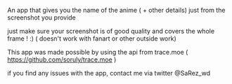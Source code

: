 
An app that gives you the name of the anime ( + other details) just from the screenshot you provide

just make sure your screenshot is of good quality and covers the whole frame ! :) ( doesn't work with fanart or other outside work)

This app was made possible by using the api from trace.moe ( https://github.com/soruly/trace.moe )

if you find any issues with the app, contact me via twitter @SaRez_wd
